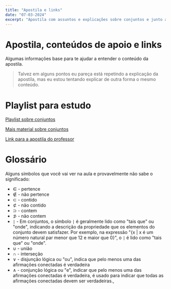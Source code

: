 ```yaml
---
title: "Apostila e links"
date: "07-03-2024"
excerpt: "Apostila com assuntos e explicações sobre conjuntos e junto a isso alguns links"
---
```


# Apostila, conteúdos de apoio e links

  Algumas informações base para te ajudar a entender o conteúdo da apostila.

> Talvez em alguns pontos eu pareça está repetindo a explicação da apostila, mas eu estou tentando explicar de outra forma o mesmo conteúdo.


# Playlist para estudo

[Playlist sobre conjuntos](https://youtu.be/0aUEDxYjZg8?list=PLTPg64KdGgYgTXWPsURDnPBd7GUwPVBLx)

[Mais material sobre conjuntos](https://www.todamateria.com.br/matematica/conjuntos/)

[Link para a apostila do professor](https://docs.google.com/document/d/10ZzvgMB53ep6j3X7zqKyarY8lwWgKSax/edit?rtpof=true&sd=true)

# Glossário

Alguns símbolos que você vai ver na aula e provavelmente não sabe o significado:

- ∈ - pertence
- ∉ - não pertence
- ⊂ - contido
- ⊄ - não contido
- ⊃ - contem
- ⊅ - não contem
- `|` - Em conjuntos, o símbolo `|` é geralmente lido como "tais que" ou "onde", indicando a descrição da propriedade que os elementos do conjunto devem satisfazer. Por exemplo, na expressão "{x | x é um número natural par menor que 12 e maior que 0}", o `|` é lido como "tais que" ou "onde".
- ∪ - união
- ∩ - interseção
- ∨ - disjunção lógica ou "ou", indica que pelo menos uma das afirmações conectadas é verdadeira
- ∧ - conjunção lógica ou "e", indicar que pelo menos uma das afirmações conectadas é verdadeira, é usado para indicar que todas as afirmações conectadas devem ser verdadeiras.,

